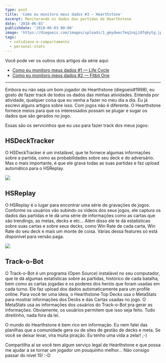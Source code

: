 ```yaml
---
type: post
title: 'Como eu monitoro meus dados #3 — Hearthstone'
excerpt: Monitorando os dados das partidas de Hearthstone
date: '2018-06-03'
publishdate: '2018-06-03 00:00'
image: 'https://diegoeis.com/images/uploads/1_gmydwec7eq1nqji8fqkytg.jpeg'
tags:
  - cotidiano-e-comportamento
  - personal-stats
---
```

Você pode ver os outros dois artigos da série aqui:

- [Como eu monitoro meus dados #1 — Life Cycle](https://diegoeis.com/como-eu-monitoro-meus-dados-1-app-life-cycle/)
- [Como eu monitoro meus dados #2 — Fitbit One](https://diegoeis.com/como-eu-monitoro-meus-dados-2-fitbit-one/)

---

Embora eu não seja um bom jogador de Hearthstone (diegoeis#1998), eu gosto de fazer track de todos os dados das minhas atividades. Entenda por atividade, qualquer coisa que eu venha a fazer no meu dia a dia. Eu já escrevi alguns artigos sobre isso. Com jogos não é diferente. O Hearthstone fornece meios para que os interessados possam se plugar e sugar os dados que são gerados no jogo.

Essas são os servicinhos que eu uso para fazer track dos meus jogos:

## HSDeckTracker

O HSDeckTracker é um instalável, que te fornece algumas informações sobre a partida, como as probabilidades sobre seu deck e do adversário. Mas o mais importante, é que ele grava todas as suas partidas e faz upload automático para o HSReplay.

![](/images/uploads/1_6v-iyleezo3lbxgujjqklg.png)

## HSReplay

O HSReplay é o lugar para encontrar uma série de gravações de jogos. Conforme os usuários vão subindo os vídeos dos seus jogos, ele captura os dados das partidas e te dá uma série de informações como as cartas que são trendings, as metas, decks e etc… Além disso ele te dá estatísticas sobre suas cartas e sobre seus decks, como Win Rate de cada carta, Win Rate do seu deck e mais um monte de coisa. Várias dessa features só está disponível para versão paga.

![](/images/uploads/1_g2jie0msjiclz2t9xr0amw.png)

## Track-o-Bot

O Track-o-Bot é um programa (Open Source) instalável no seu computador, que te dá algumas estatísticas sobre as partidas, histórico de cada batalha, bem como as cartas jogadas e os poderes dos heróis que foram usadas em cada turno. Ele faz upload dos dados automaticamente para um profile online. Para você ter uma ideia, o Hearthstone Top Decks usa o MetaStats para mostrar informações dos Decks e das Cartas usadas no jogo. O MetaStats usa as informações dos usuários do Track-o-Bot pra gerar as informações. Obviamente, os usuários permitem que isso seja feito. Tudo direitinho, nada fora da lei.

O mundo do Hearthstone é bem rico em informação. Eu nem falei das planilhas que a comunidade gera ou de sites de gestão de decks e meta. Se você se deixar levar, vira muita piração. Eu tenho uma vida a zelar! ;-)

Compartilha aí se você tem algum serviço legal de Hearthstone e que possa me ajudar a se tornar um jogador um pouquinho melhor… Não consigo passar do nível 15! :-D
